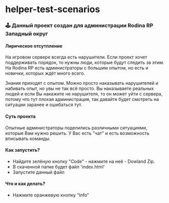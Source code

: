 # helper-test-scenarios
### 🕹️ Данный проект создан для администрации Rodina RP Западный округ

#### Лирическое отсутпление
На игровом сервере всегда есть нарушители. Если проект хочет поддерживать порядок, то нужны люди,
которые будут следить за этим. На Rodina RP есть администраторы с большим опытом,
но есть и новички, которых ждёт много всего.

Знания приходят с опытом. Можно просто наказывать нарушителей и набивать опыт, но увы не так всё просто.
Вы наказываете реальных людей и если Вы накажите не нарушителя, то он может уйти с сервера, потому что тут плохая администрация,
так давайте будет смотреть на ситуации заранее и ошибаться тут.

#### Суть проекта
Опытные администраторы поделились различными ситуациями, которые Вам нужно решить. У Вас есть "чат" и есть возможность вписывать команды.

#### Как запустить?
- Найдите зелёную кнопку "Code" - нажмите на неё - Dowland Zip.
- В скаченной папке будет файл 'index.html'
- Запустите данный файл

#### Что и как делать?
- Нажмите оранжевую кнопку "Info"


